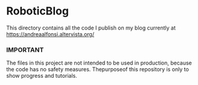 # RoboticBlog
This directory contains all the code I publish on my blog currently at https://andreaalfonsi.altervista.org/

### IMPORTANT
The files in this project are not intended to be used in production, because the code has no safety measures. Thepurposeof this repository is only to show progress and tutorials.